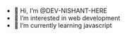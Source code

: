 - 👋 Hi, I’m @DEV-NISHANT-HERE
- 👀 I’m interested in web development 
- 🌱 I’m currently learning javascript


<!---
DEV-NISHANT-HERE/DEV-NISHANT-HERE is a ✨ special ✨ repository because its `README.md` (this file) appears on your GitHub profile.
You can click the Preview link to take a look at your changes.
--->
